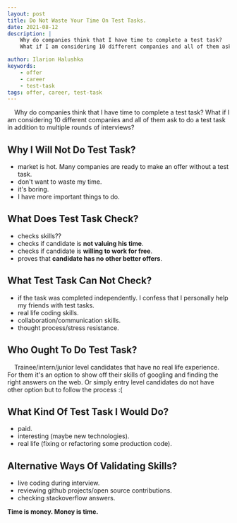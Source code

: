 ```yaml
---
layout: post
title: Do Not Waste Your Time On Test Tasks.
date: 2021-08-12
description: |
    Why do companies think that I have time to complete a test task?
    What if I am considering 10 different companies and all of them ask to do a test task in addition to multiple rounds of interviews?

author: Ilarion Halushka
keywords:
    - offer
    - career 
    - test-task
tags: offer, career, test-task
---
```


&nbsp;&nbsp;&nbsp;  Why do companies think that I have time to complete a test task?
What if I am considering 10 different companies and all of them ask to do a test task in addition to multiple rounds of interviews?

## Why I Will Not Do Test Task?
* market is hot. Many companies are ready to make an offer without a test task.
* don't want to waste my time.
* it's boring.
* I have more important things to do.

## What Does Test Task Check?
* checks skills??
* checks if candidate is **not valuing his time**.
* checks if candidate is **willing to work for free**.
* proves that **candidate has no other better offers**.

## What Test Task Can Not Check?
* if the task was completed independently. I confess that I personally help my friends with test tasks.
* real life coding skills.
* collaboration/communication skills.
* thought process/stress resistance.

## Who Ought To Do Test Task?
&nbsp;&nbsp;&nbsp; Trainee/intern/junior level candidates that have no real life experience. 
For them it's an option to show off their skills of googling and finding the right answers on the web.
Or simply entry level candidates do not have other option but to follow the process :(

## What Kind Of Test Task I Would Do?
* paid.
* interesting (maybe new technologies).
* real life (fixing or refactoring some production code).

## Alternative Ways Of Validating Skills?
* live coding during interview.
* reviewing github projects/open source contributions.
* checking stackoverflow answers.

**Time is money. Money is time.**

